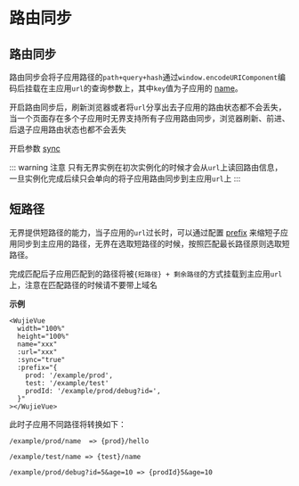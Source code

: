 # 路由同步
## 路由同步

路由同步会将子应用路径的`path+query+hash`通过`window.encodeURIComponent`编码后挂载在主应用`url`的查询参数上，其中`key`值为子应用的 [name](/api/startApp.html#name)。

开启路由同步后，刷新浏览器或者将`url`分享出去子应用的路由状态都不会丢失，当一个页面存在多个子应用时无界支持所有子应用路由同步，浏览器刷新、前进、后退子应用路由状态也都不会丢失

开启参数 [sync](/api/startApp.html#sync)

::: warning 注意
只有无界实例在初次实例化的时候才会从`url`上读回路由信息，一旦实例化完成后续只会单向的将子应用路由同步到主应用`url`上
:::

## 短路径

无界提供短路径的能力，当子应用的`url`过长时，可以通过配置 [prefix](/api/startApp.html#prefix) 来缩短子应用同步到主应用的路径，无界在选取短路径的时候，按照匹配最长路径原则选取短路径。

完成匹配后子应用匹配到的路径将被`{短路径} + 剩余路径`的方式挂载到主应用`url`上，注意在匹配路径的时候请不要带上域名

**示例**

```vue
<WujieVue
  width="100%"
  height="100%"
  name="xxx"
  :url="xxx"
  :sync="true"
  :prefix="{
    prod: '/example/prod',
    test: '/example/test'
    prodId: '/example/prod/debug?id=',
  }"
></WujieVue>

```

此时子应用不同路径将转换如下：

```
/example/prod/name  => {prod}/hello

/example/test/name => {test}/name

/example/prod/debug?id=5&age=10 => {prodId}5&age=10
```
